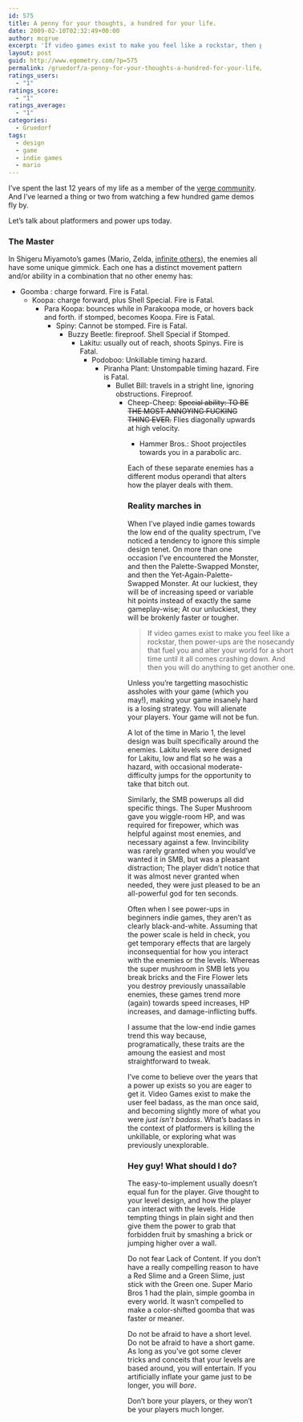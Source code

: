 ```yaml
---
id: 575
title: A penny for your thoughts, a hundred for your life.
date: 2009-02-10T02:32:49+00:00
author: mcgrue
excerpt: 'If video games exist to make you feel like a rockstar, then power-ups are the nosecandy that fuel you and alter your world for a short time until it all comes crashing down.  And then you will do anything to get another one.'
layout: post
guid: http://www.egometry.com/?p=575
permalink: /gruedorf/a-penny-for-your-thoughts-a-hundred-for-your-life/
ratings_users:
  - "1"
ratings_score:
  - "1"
ratings_average:
  - "1"
categories:
  - Gruedorf
tags:
  - design
  - game
  - indie games
  - mario
---
```

I&#8217;ve spent the last 12 years of my life as a member of the <a href=http://verge-rpg.com/>verge community</a>. And I&#8217;ve learned a thing or two from watching a few hundred game demos fly by.

Let&#8217;s talk about platformers and power ups today.

### The Master

In Shigeru Miyamoto&#8217;s games (Mario, Zelda, <a href=http://en.wikipedia.org/wiki/List\_of\_Nintendo\_games\_created\_by\_Shigeru_Miyamoto>infinite others</a>), the enemies all have some unique gimmick. Each one has a distinct movement pattern and/or ability in a combination that no other enemy has:

  * Goomba : charge forward. Fire is Fatal. 
      * Koopa: charge forward, plus Shell Special. Fire is Fatal. 
          * Para Koopa: bounces while in Parakoopa mode, or hovers back and forth. if stomped, becomes Koopa. Fire is Fatal. 
              * Spiny: Cannot be stomped. Fire is Fatal. 
                  * Buzzy Beetle: fireproof. Shell Special if Stomped. 
                      * Lakitu: usually out of reach, shoots Spinys. Fire is Fatal. 
                          * Podoboo: Unkillable timing hazard. 
                              * Piranha Plant: Unstompable timing hazard. Fire is Fatal. 
                                  * Bullet Bill: travels in a stright line, ignoring obstructions. Fireproof. 
                                      * Cheep-Cheep: <s>Special ability: TO BE THE MOST ANNOYING FUCKING THING EVER.</s> Flies diagonally upwards at high velocity. 
                                          * Hammer Bros.: Shoot projectiles towards you in a parabolic arc. </ul> 
                                            Each of these separate enemies has a different modus operandi that alters how the player deals with them.
                                            
                                            ### Reality marches in
                                            
                                            When I&#8217;ve played indie games towards the low end of the quality spectrum, I&#8217;ve noticed a tendency to ignore this simple design tenet. On more than one occasion I&#8217;ve encountered the Monster, and then the Palette-Swapped Monster, and then the Yet-Again-Palette-Swapped Monster. At our luckiest, they will be of increasing speed or variable hit points instead of exactly the same gameplay-wise; At our unluckiest, they will be brokenly faster or tougher.
                                            
                                            <blockquote style="width: 300px;">
                                              <p>
                                                If video games exist to make you feel like a rockstar, then power-ups are the nosecandy that fuel you and alter your world for a short time until it all comes crashing down. And then you will do anything to get another one.
                                              </p>
                                            </blockquote>
                                            
                                            Unless you&#8217;re targetting masochistic assholes with your game (which you may!), making your game insanely hard is a losing strategy. You will alienate your players. Your game will not be fun.
                                            
                                            A lot of the time in Mario 1, the level design was built specifically around the enemies. Lakitu levels were designed for Lakitu, low and flat so he was a hazard, with occasional moderate-difficulty jumps for the opportunity to take that bitch out.
                                            
                                            Similarly, the SMB powerups all did specific things. The Super Mushroom gave you wiggle-room HP, and was required for firepower, which was helpful against most enemies, and necessary against a few. Invincibility was rarely granted when you would&#8217;ve wanted it in SMB, but was a pleasant distraction; The player didn&#8217;t notice that it was almost never granted when needed, they were just pleased to be an all-powerful god for ten seconds.
                                            
                                            Often when I see power-ups in beginners indie games, they aren&#8217;t as clearly black-and-white. Assuming that the power scale is held in check, you get temporary effects that are largely inconsequential for how you interact with the enemies or the levels. Whereas the super mushroom in SMB lets you break bricks and the Fire Flower lets you destroy previously unassailable enemies, these games trend more (again) towards speed increases, HP increases, and damage-inflicting buffs.
                                            
                                            I assume that the low-end indie games trend this way because, programatically, these traits are the amoung the easiest and most straightforward to tweak.
                                            
                                            I&#8217;ve come to believe over the years that a power up exists so you are eager to get it. Video Games exist to make the user feel badass, as the man once said, and becoming slightly more of what you were _just isn&#8217;t badass_. What&#8217;s badass in the context of platformers is killing the unkillable, or exploring what was previously unexplorable.
                                            
                                            ### Hey guy! What should I do?
                                            
                                            The easy-to-implement usually doesn&#8217;t equal fun for the player. Give thought to your level design, and how the player can interact with the levels. Hide tempting things in plain sight and then give them the power to grab that forbidden fruit by smashing a brick or jumping higher over a wall.
                                            
                                            Do not fear Lack of Content. If you don&#8217;t have a really compelling reason to have a Red Slime and a Green Slime, just stick with the Green one. Super Mario Bros 1 had the plain, simple goomba in every world. It wasn&#8217;t compelled to make a color-shifted goomba that was faster or meaner.
                                            
                                            Do not be afraid to have a short level. Do not be afraid to have a short game. As long as you&#8217;ve got some clever tricks and conceits that your levels are based around, you will entertain. If you artificially inflate your game just to be longer, you will _bore_.
                                            
                                            Don&#8217;t bore your players, or they won&#8217;t be your players much longer.